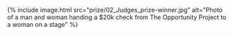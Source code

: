 {% include image.html src="prize/02_Judges_prize-winner.jpg" alt="Photo of a man and woman handing a $20k check from The Opportunity Project to a woman on a stage" %}